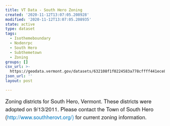 ```yaml
---
title: VT Data - South Hero Zoning
created: '2020-11-12T13:07:05.208928'
modified: '2020-11-12T13:07:05.208935'
state: active
type: dataset
tags:
  - Isothemeboundary
  - Nodenrpc
  - South Hero
  - Subthemetown
  - Zoning
groups: []
csv_url: >-
  https://geodata.vermont.gov/datasets/632108f1f0224583a778cffff441ece8_0.csv?outSR=%7B%22latestWkid%22%3A3857%2C%22wkid%22%3A102100%7D
json_url: ''
layout: post

---
```

<div style='text-align:Left;'><p><span style='font-family: &quot;Avenir Next W01&quot;, &quot;Avenir Next W00&quot;, &quot;Avenir Next&quot;, Avenir, &quot;Helvetica Neue&quot;, sans-serif; font-size: 17px;'>Zoning districts for South Hero, Vermont. These districts were adopted on 9/13/2011. Please contact the Town of South Hero (</span><span style='font-family: &quot;Avenir Next W01&quot;, &quot;Avenir Next W00&quot;, &quot;Avenir Next&quot;, Avenir, &quot;Helvetica Neue&quot;, sans-serif; font-size: 17px;'><a href='http://www.southherovt.org/)' style='color: rgb(0, 121, 193); text-decoration-line: none;' target='_blank'>http://www.southherovt.org/)</a></span><span style='font-family: &quot;Avenir Next W01&quot;, &quot;Avenir Next W00&quot;, &quot;Avenir Next&quot;, Avenir, &quot;Helvetica Neue&quot;, sans-serif; font-size: 17px;'> for current zoning information.</span><br /></p><p><span></span></p></div>
